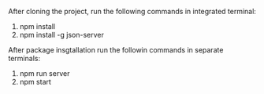 After cloning the project, run the following commands in integrated terminal:

1. npm install
2. npm install -g json-server

After package insgtallation run the followin commands in separate terminals: 

1. npm run server
2. npm start
